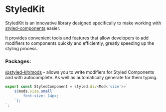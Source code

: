 # StyledKit

StyledKit is an innovative library designed specifically to make working with [styled-components](https://styled-components.com/) easier.

It provides convenient tools and features that allow developers to add modifiers to components quickly and efficiently,
greatly speeding up the styling process.

### Packages:

[@styled-kit/mods](libs/mods/README.md) - allows you to write modifiers for Styled Components
and with autocomplete. As well as automatically generate for them typing.

```ts
export const StyledComponent = styled.div<Mod<'size'>>`
    ${mods.size.small`
        font-size: 14px;
    `};
`;
```
